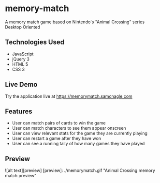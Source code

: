 # memory-match

A memory match game based on Nintendo's "Animal Crossing" series
Desktop Oriented

## Technologies Used
- JavaScript
- jQuery 3
- HTML 5
- CSS 3

## Live Demo
Try the application live at <https://memorymatch.samcnagle.com>

## Features
- User can match pairs of cards to win the game
- User can match characters to see them appear onscreen
- User can view relevant stats for the game they are currently playing
- User can restart a game after they have won
- User can see a running tally of how many games they have played

## Preview
![alt text][preview]
[preview]: ./memorymatch.gif "Animal Crossing memory match preview"
